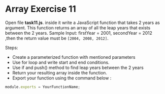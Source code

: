 # Array Exercise 11

Open file **task11.js**. inside it write a JavaScript function that takes 2 years as argument. This function returns an array of all the leap years that exists between the 2 years. Sample Input: firstYear = 2001, secondYear = 2012 ,then the return value must be `[2004, 2008, 2012]`.

Steps:
- Create a parameterized function with mentioned parameters
- Use for loop and write start and end conditions.
- Use if and push() method to find leap years between the 2 years
- Return your resulting array inside the function.
- Export your function using the command below :

```js
module.exports = YourFunctionName;
```
